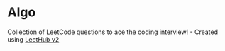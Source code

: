 # Algo
Collection of LeetCode questions to ace the coding interview! - Created using [LeetHub v2](https://github.com/arunbhardwaj/LeetHub-2.0)
